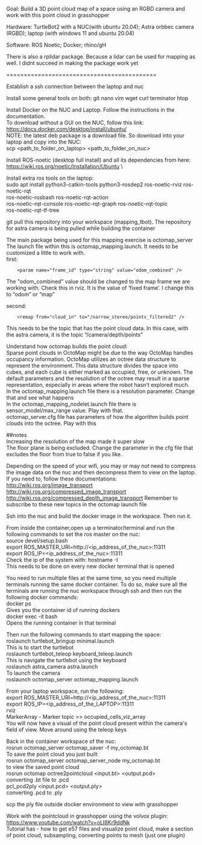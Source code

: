 Goal: Build a 3D point cloud map of a space using an RGBD camera and work with this point cloud in grasshopper

Hardware: TurtleBot2 with a NUC(with ubuntu 20.04); Astra orbbec camera (RGBD); laptop (with windows 11 and ubuntu 20.04)

Software: ROS Noetic; Docker; rhino/gH

There is also a rplidar package. Because a lidar can be used for mapping as well. I didnt succeed in making the package work yet

===========================================

Establish a ssh connection between the laptop and nuc

Install some general tools on both:
git nano vim wget curl terminator htop

Install Docker on the NUC and Laptop. Follow the instructions in the documentation. \
To download without a GUI on the NUC, follow this link: https://docs.docker.com/desktop/install/ubuntu/ \
NOTE: the latest deb package is a download file. So download into your laptop and copy into the NUC: \
scp <path_to_folder_on_laptop> <path_to_folder_on_nuc> 

Install ROS-noetic (desktop full install) and all its dependencies from here: https://wiki.ros.org/noetic/Installation/Ubuntu \

Install extra ros tools on the laptop: \
sudo apt install python3-catkin-tools python3-rosdep2 ros-noetic-rviz ros-noetic-rqt \
ros-noetic-rosbash ros-noetic-rqt-action \
ros-noetic-rqt-console ros-noetic-rqt-graph ros-noetic-rqt-topic \
ros-noetic-rqt-tf-tree

git pull this repository into your workspace (mapping_tbot). The repository for astra camera is being pulled while building the container

The main package being used for this mapping exercise is octomap_server \
The launch file within this is octomap_mapping.launch. It needs to be customized a little to work with. \
first: 
<!-- fixed map frame (set to 'map' if SLAM or localization running!) -->
		<param name="frame_id" type="string" value="odom_combined" />
The "odom_combined" value should be changed to the map frame we are working with. Check this in rviz. It is the value of ‘fixed frame’. I change this to “odom” or “map”

second: 
<!-- data source to integrate (PointCloud2) -->
		<remap from="cloud_in" to="/narrow_stereo/points_filtered2" /> 
This needs to be the topic that has the point cloud data. In this case, with the astra camera, it is the topic “/camera/depth/points”

Understand how octomap builds the point cloud: \
Sparse point clouds in OctoMap might be due to the way OctoMap handles occupancy information. OctoMap utilizes an octree data structure to represent the environment. This data structure divides the space into cubes, and each cube is either marked as occupied, free, or unknown. The default parameters and the resolution of the octree may result in a sparse representation, especially in areas where the robot hasn't explored much. \
In the octomap_mapping.launch file there is a resolution parameter. Change that and see what happens \
In the octomap_mapping_nodelet.launch file there is sensor_model/max_range value. Play with that. \
octomap_server.cfg file has parameters of how the algorithm builds point clouds into the octree. Play with this 

##notes \
Increasing the resolution of the map made it super slow \
The floor plane is being excluded. Change the parameter in the cfg file that excludes the floor from true to false if you like. 

Depending on the speed of your wifi, you may or may not need to compress the image data on the nuc and then decompress them to view on the laptop. If you need to, follow these documentations: \
http://wiki.ros.org/image_transport
http://wiki.ros.org/compressed_image_transport
http://wiki.ros.org/compressed_depth_image_transport
Remember to subscribe to these new topics in the octomap launch file

Ssh into the nuc and build the docker image in the workspace. Then run it.

From inside the container,open up a terminator/terminal and run the following commands to set the ros master on the nuc: \
source devel/setup.bash \
export ROS_MASTER_URI=http://<ip_address_of_the_nuc>:11311 \
export ROS_IP=<ip_address_of_the_nuc>:11311 \
  Check the ip of the system with: hostname -I \
  This needs to be done on every new docker terminal that is opened 

You need to run multiple files at the same time, so you need multiple terminals running the same docker container. To do so, make sure all the terminals are running the nuc workspace through ssh and then run the following docker commands: \
docker ps \
  Gives you the container id of running dockers \
docker exec -it <container> bash \
  Opens the running container in that terminal 

Then run the following commands to start mapping the space: \
roslaunch turtlebot_bringup minimal.launch \
  This is to start the turtlebot \
roslaunch turtlebot_teleop keyboard_teleop.launch \
  This is navigate the turtlebot using the keyboard \
roslaunch astra_camera astra.launch \
  To launch the camera \
roslaunch octomap_server octomap_mapping.launch 

From your laptop workspace, run the following: \
export ROS_MASTER_URI=http://<ip_address_of_the_nuc>:11311 \
export ROS_IP=<ip_address_of_the_LAPTOP>:11311 \
rviz \
  MarkerArray - Marker topic  >>  occupied_cells_viz_array \
You will now have a visual of the point cloud present within the camera's field of view. Move around using the teleop keys

Back in the container workspace of the nuc: \
rosrun octomap_server octomap_saver -f my_octomap.bt \
  To save the point cloud you just built \
rosrun octomap_server octomap_server_node my_octomap.bt \
  to view the saved point cloud \
rosrun octomap octree2pointcloud <input.bt> <output.pcd> \
  converting .bt file to .pcd \
pcl_pcd2ply <input.pcd> <output.ply> \
  converting .pcd to .ply 

scp the ply file outside docker environment to view with grasshopper

Work with the pointcloud in grasshopper using the volvox plugin: \
https://www.youtube.com/watch?v=oLI8Kr9ddNk \
Tutorial has - how to get e57 files and visualize point cloud, make a section of point cloud, subsampling, converting points to mesh (just one plugin)
